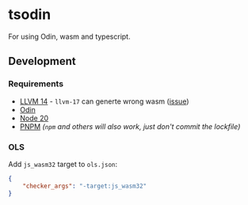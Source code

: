 # tsodin

For using Odin, wasm and typescript.

## Development

### Requirements

-   [LLVM 14](https://apt.llvm.org/) - `llvm-17` can generte wrong wasm ([issue](https://github.com/odin-lang/Odin/issues/2855))
-   [Odin](https://odin-lang.org/docs/install/)
-   [Node 20](https://nodejs.org/)
-   [PNPM](https://pnpm.io/installation) _(`npm` and others will also work, just don't commit the lockfile)_

### OLS

Add `js_wasm32` target to `ols.json`:

```json
{
	"checker_args": "-target:js_wasm32"
}
```
